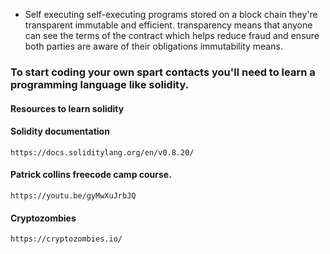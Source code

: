 
- Self executing self-executing programs stored on a block chain they're transparent  immutable and efficient. transparency means that anyone can see the terms of the contract which helps reduce fraud and ensure both parties are aware of their obligations immutability means.


### To start coding your own spart contacts you'll need to learn a programming language like solidity.

#### Resources to learn solidity 

#### Solidity documentation

```
https://docs.soliditylang.org/en/v0.8.20/
```

#### Patrick collins freecode camp course.
```
https://youtu.be/gyMwXuJrbJQ
```

#### Cryptozombies

```
https://cryptozombies.io/
```
